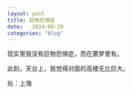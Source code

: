 ```yaml
---
layout: post
title: 巨物恐惧症
date:   2024-08-29
categories: "blog"
---
```


现实里我没有巨物恐惧症，而在噩梦里有。

此刻，天台上，我觉得对面的高楼无比巨大。

处：上海



